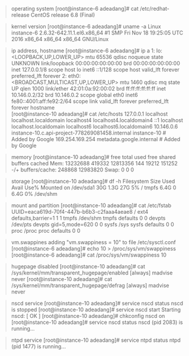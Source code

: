 > operating system
[root@instance-6 adeadang]# cat /etc/redhat-release 
CentOS release 6.8 (Final)

> kernel version
[root@instance-6 adeadang]# uname -a
Linux instance-6 2.6.32-642.11.1.el6.x86_64 #1 SMP Fri Nov 18 19:25:05 UTC 2016 x86_64 x86_64 x86_64 GNU/Linux

> ip address, hostname
[root@instance-6 adeadang]# ip a
1: lo: <LOOPBACK,UP,LOWER_UP> mtu 65536 qdisc noqueue state UNKNOWN 
    link/loopback 00:00:00:00:00:00 brd 00:00:00:00:00:00
    inet 127.0.0.1/8 scope host lo
    inet6 ::1/128 scope host 
       valid_lft forever preferred_lft forever
2: eth0: <BROADCAST,MULTICAST,UP,LOWER_UP> mtu 1460 qdisc mq state UP qlen 1000
    link/ether 42:01:0a:92:00:02 brd ff:ff:ff:ff:ff:ff
    inet 10.146.0.2/32 brd 10.146.0.2 scope global eth0
    inet6 fe80::4001:aff:fe92:2/64 scope link 
       valid_lft forever preferred_lft forever
> hostname       
[root@instance-10 adeadang]# cat /etc/hosts
127.0.0.1   localhost localhost.localdomain localhost4 localhost4.localdomain4
::1         localhost localhost.localdomain localhost6 localhost6.localdomain6
10.146.0.6 instance-10.c.api-project-778269081458.internal instance-10  # Added by Google
169.254.169.254 metadata.google.internal  # Added by Google

> memory
[root@instance-10 adeadang]# free 
             total       used       free     shared    buffers     cached
Mem:      13232688     419332   12813356        144      19212     151252
-/+ buffers/cache:     248868   12983820
Swap:            0          0          0

> storage
[root@instance-10 adeadang]# df -h
Filesystem      Size  Used Avail Use% Mounted on
/dev/sda1        30G  1.3G   27G   5% /
tmpfs           6.4G     0  6.4G   0% /dev/shm

> mount and partition
[root@instance-10 adeadang]# cat /etc/fstab 
UUID=eaca619d-70f4-447b-b6b3-c2faaa4aeae8 /     ext4    defaults,barrier=1 1 1
tmpfs                   /dev/shm                tmpfs   defaults        0 0
devpts                  /dev/pts                devpts  gid=5,mode=620  0 0
sysfs                   /sys                    sysfs   defaults        0 0
proc                    /proc                   proc    defaults        0 0

> vm.swappines adding  "vm.swappiness = 10" to file /etc/sysctl.conf 
[root@instance-6 adeadang]# echo 10 > /proc/sys/vm/swappiness
[root@instance-6 adeadang]# cat /proc/sys/vm/swappiness 
10

> hugepage disabled
[root@instance-10 adeadang]# cat /sys/kernel/mm/transparent_hugepage/enabled
[always] madvise never
[root@instance-10 adeadang]# cat /sys/kernel/mm/transparent_hugepage/defrag
[always] madvise never

> nscd service
[root@instance-10 adeadang]# service nscd status
nscd is stopped
[root@instance-10 adeadang]# service nscd start
Starting nscd:                                             [  OK  ]
[root@instance-10 adeadang]# chkconfig nscd on
[root@instance-10 adeadang]# service nscd status
nscd (pid 2083) is running...

> ntpd service
[root@instance-10 adeadang]# service ntpd status
ntpd (pid  1477) is running...

